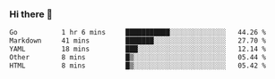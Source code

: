 ### Hi there 👋

<!--
**urzz/urzz** is a ✨ _special_ ✨ repository because its `README.md` (this file) appears on your GitHub profile.

Here are some ideas to get you started:

- 🔭 I’m currently working on ...
- 🌱 I’m currently learning ...
- 👯 I’m looking to collaborate on ...
- 🤔 I’m looking for help with ...
- 💬 Ask me about ...
- 📫 How to reach me: ...
- 😄 Pronouns: ...
- ⚡ Fun fact: ...
-->

<!--START_SECTION:waka-->

```txt
Go           1 hr 6 mins     ███████████░░░░░░░░░░░░░░   44.26 %
Markdown     41 mins         ███████░░░░░░░░░░░░░░░░░░   27.70 %
YAML         18 mins         ███░░░░░░░░░░░░░░░░░░░░░░   12.14 %
Other        8 mins          █▒░░░░░░░░░░░░░░░░░░░░░░░   05.44 %
HTML         8 mins          █▒░░░░░░░░░░░░░░░░░░░░░░░   05.42 %
```

<!--END_SECTION:waka-->
